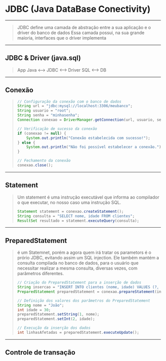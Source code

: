 # JDBC (Java DataBase Conectivity)

---

> JDBC define uma camada de abstração entre a sua aplicação e o driver do banco de dados
Essa camada possui, na sua grande maioria, interfaces que o driver implementa

----

## JDBC & Driver (java.sql)

> App Java <--> JDBC <--> Driver SQL <--> DB

---

## Conexão

> ```java
> // Configuração da conexão com o banco de dados
> String url = "jdbc:mysql://localhost:3306/meubanco";
> String usuario = "root";
> String senha = "minhasenha";
> Connection conexao = DriverManager.getConnection(url, usuario, senha);
> 
> // Verificação de sucesso da conexão
> if (conexao != null) {
>     System.out.println("Conexão estabelecida com sucesso!");
> } else {
>     System.out.println("Não foi possível estabelecer a conexão.");
> }
> 
> // Fechamento da conexão
> conexao.close();
> ```
>
> 

---

## Statement

> Um statement é uma instrução executável que informa ao compilador o que executar, no nosso caso uma instrução SQL.
>
> ```java
> Statement statement = conexao.createStatement();
> String consulta = "SELECT nome, idade FROM clientes";
> ResultSet resultado = statement.executeQuery(consulta);
> ```
>
> 

---

## PreparedStatement
> é um Statemnet, porém a agora quem irá tratar os parametors é o prório JDBC, evitando assim um SQL injection. Ele também mantém a consulta compilada no banco de dados, para o usuário que necessitar realizar a mesma consulta, diversas vezes, com parâmetros diferentes.
>
> ```java
> // Criação do PreparedStatement para a inserção de dados
> String insercao = "INSERT INTO clientes (nome, idade) VALUES (?, ?)";
> PreparedStatement preparedStatement = conexao.prepareStatement(insercao);
> 
> // Definição dos valores dos parâmetros do PreparedStatement
> String nome = "João";
> int idade = 30;
> preparedStatement.setString(1, nome);
> preparedStatement.setInt(2, idade);
> 
> // Execução da inserção dos dados
> int linhasAfetadas = preparedStatement.executeUpdate();
> ```

----

## Controle de transação

> 
